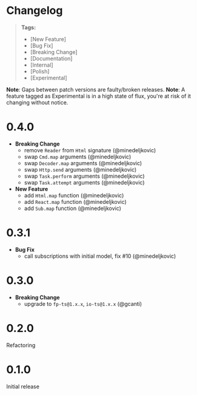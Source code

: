 # Changelog

> **Tags:**
>
> - [New Feature]
> - [Bug Fix]
> - [Breaking Change]
> - [Documentation]
> - [Internal]
> - [Polish]
> - [Experimental]

**Note**: Gaps between patch versions are faulty/broken releases. **Note**: A feature tagged as Experimental is in a
high state of flux, you're at risk of it changing without notice.

# 0.4.0

- **Breaking Change**
  - remove `Reader` from `Html` signature (@minedeljkovic)
  - swap `Cmd.map` arguments (@minedeljkovic)
  - swap `Decoder.map` arguments (@minedeljkovic)
  - swap `Http.send` arguments (@minedeljkovic)
  - swap `Task.perform` arguments (@minedeljkovic)
  - swap `Task.attempt` arguments (@minedeljkovic)
- **New Feature**
  - add `Html.map` function (@minedeljkovic)
  - add `React.map` function (@minedeljkovic)
  - add `Sub.map` function (@minedeljkovic)

# 0.3.1

- **Bug Fix**
  - call subscriptions with initial model, fix #10 (@minedeljkovic)

# 0.3.0

- **Breaking Change**
  - upgrade to `fp-ts@1.x.x`, `io-ts@1.x.x` (@gcanti)

# 0.2.0

Refactoring

# 0.1.0

Initial release
